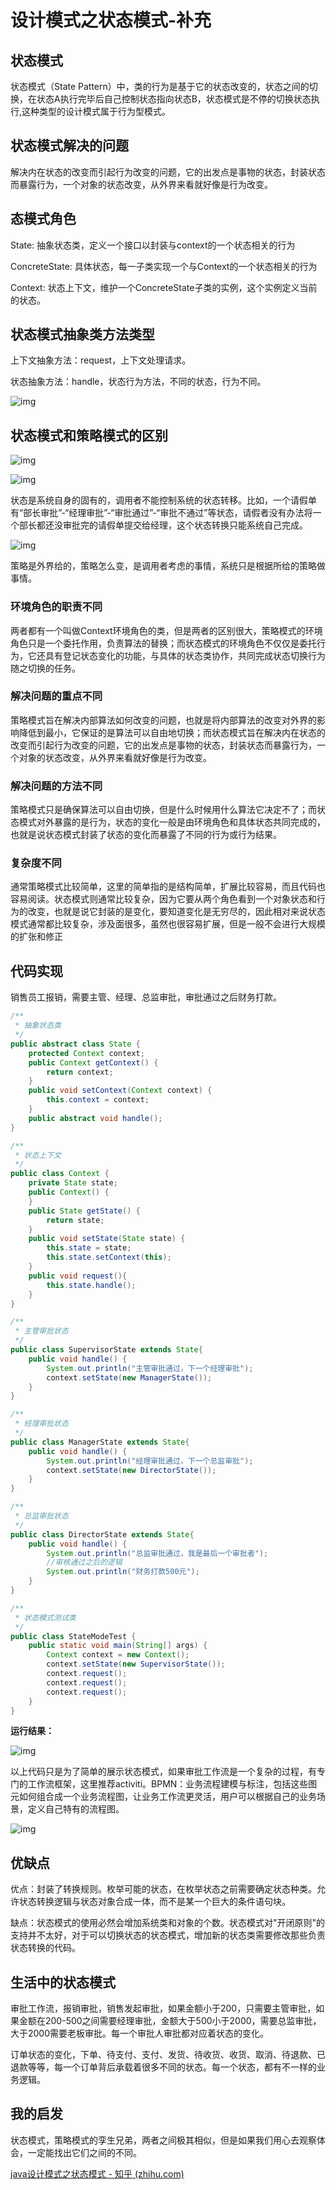 # 设计模式之状态模式-补充

## **状态模式**

状态模式（State Pattern）中，类的行为是基于它的状态改变的，状态之间的切换，在状态A执行完毕后自己控制状态指向状态B，状态模式是不停的切换状态执行,这种类型的设计模式属于行为型模式。

## **状态模式解决的问题**

解决内在状态的改变而引起行为改变的问题，它的出发点是事物的状态，封装状态而暴露行为，一个对象的状态改变，从外界来看就好像是行为改变。

## **态模式角色**

State: 抽象状态类，定义一个接口以封装与context的一个状态相关的行为

ConcreteState: 具体状态，每一子类实现一个与Context的一个状态相关的行为

Context: 状态上下文，维护一个ConcreteState子类的实例，这个实例定义当前的状态。

## **状态模式抽象类方法类型**

上下文抽象方法：request，上下文处理请求。

状态抽象方法：handle，状态行为方法，不同的状态，行为不同。

![img](设计模式之状态模式-补充.assets/v2-022402fb1e595e4178db2b37ea51c392_1440w.jpg)

## **状态模式和策略模式的区别**

![img](设计模式之状态模式-补充.assets/v2-187d7218b01e8b086f832a5b5900118c_1440w.jpg)



![img](设计模式之状态模式-补充.assets/v2-ea928538831fd9cdb3b9d5cc72c22fc8_1440w.jpg)

状态是系统自身的固有的，调用者不能控制系统的状态转移。比如，一个请假单有“部长审批”-“经理审批”-“审批通过”-“审批不通过”等状态，请假者没有办法将一个部长都还没审批完的请假单提交给经理，这个状态转换只能系统自己完成。

![img](设计模式之状态模式-补充.assets/v2-989b20acc20e0029903e96e28bdaf8b2_1440w.jpg)

策略是外界给的，策略怎么变，是调用者考虑的事情，系统只是根据所给的策略做事情。

### **环境角色的职责不同**

两者都有一个叫做Context环境角色的类，但是两者的区别很大，策略模式的环境角色只是一个委托作用，负责算法的替换；而状态模式的环境角色不仅仅是委托行为，它还具有登记状态变化的功能，与具体的状态类协作，共同完成状态切换行为随之切换的任务。

### **解决问题的重点不同**

策略模式旨在解决内部算法如何改变的问题，也就是将内部算法的改变对外界的影响降低到最小，它保证的是算法可以自由地切换；而状态模式旨在解决内在状态的改变而引起行为改变的问题，它的出发点是事物的状态，封装状态而暴露行为，一个对象的状态改变，从外界来看就好像是行为改变。

### **解决问题的方法不同**

策略模式只是确保算法可以自由切换，但是什么时候用什么算法它决定不了；而状态模式对外暴露的是行为，状态的变化一般是由环境角色和具体状态共同完成的，也就是说状态模式封装了状态的变化而暴露了不同的行为或行为结果。

### **复杂度不同**

通常策略模式比较简单，这里的简单指的是结构简单，扩展比较容易，而且代码也容易阅读。状态模式则通常比较复杂，因为它要从两个角色看到一个对象状态和行为的改变，也就是说它封装的是变化，要知道变化是无穷尽的，因此相对来说状态模式通常都比较复杂，涉及面很多，虽然也很容易扩展，但是一般不会进行大规模的扩张和修正

## **代码实现**

销售员工报销，需要主管、经理、总监审批，审批通过之后财务打款。

```java
/**
 * 抽象状态类
 */
public abstract class State {
    protected Context context;
    public Context getContext() {
        return context;
    }
    public void setContext(Context context) {
        this.context = context;
    }
    public abstract void handle();
}
```



```java
/**
 * 状态上下文
 */
public class Context {
    private State state;
    public Context() {
    }
    public State getState() {
        return state;
    }
    public void setState(State state) {
        this.state = state;
        this.state.setContext(this);
    }
    public void request(){
        this.state.handle();
    }
}
```



```java
/**
 * 主管审批状态
 */
public class SupervisorState extends State{
    public void handle() {
        System.out.println("主管审批通过，下一个经理审批");
        context.setState(new ManagerState());
    }
}
```



```java
/**
 * 经理审批状态
 */
public class ManagerState extends State{
    public void handle() {
        System.out.println("经理审批通过，下一个总监审批");
        context.setState(new DirectorState());
    }
}
```



```java
/**
 * 总监审批状态
 */
public class DirectorState extends State{
    public void handle() {
        System.out.println("总监审批通过，我是最后一个审批者");
        //审核通过之后的逻辑
        System.out.println("财务打款500元");
    }
}
```



```java
/**
 * 状态模式测试类
 */
public class StateModeTest {
    public static void main(String[] args) {
        Context context = new Context();
        context.setState(new SupervisorState());
        context.request();
        context.request();
        context.request();
    }
}
```

**运行结果：**

![img](设计模式之状态模式-补充.assets/v2-a2a110e354e2ef049763bc334b2bd678_1440w.jpg)

以上代码只是为了简单的展示状态模式，如果审批工作流是一个复杂的过程，有专门的工作流框架，这里推荐activiti。BPMN：业务流程建模与标注，包括这些图元如何组合成一个业务流程图，让业务工作流更灵活，用户可以根据自己的业务场景，定义自己特有的流程图。

![img](设计模式之状态模式-补充.assets/v2-d4744c8ce23aac18ec0ed3e47574210f_1440w.jpg)

## **优缺点**

优点：封装了转换规则。枚举可能的状态，在枚举状态之前需要确定状态种类。允许状态转换逻辑与状态对象合成一体，而不是某一个巨大的条件语句块。

缺点：状态模式的使用必然会增加系统类和对象的个数。状态模式对"开闭原则"的支持并不太好，对于可以切换状态的状态模式，增加新的状态类需要修改那些负责状态转换的代码。

## **生活中的状态模式**

审批工作流，报销审批，销售发起审批，如果金额小于200，只需要主管审批，如果金额在200-500之间需要经理审批，金额大于500小于2000，需要总监审批，大于2000需要老板审批。每一个审批人审批都对应着状态的变化。

订单状态的变化，下单、待支付、支付、发货、待收货、收货、取消、待退款、已退款等等，每一个订单背后承载着很多不同的状态。每一个状态，都有不一样的业务逻辑。

## **我的启发**

状态模式，策略模式的孪生兄弟，两者之间极其相似，但是如果我们用心去观察体会，一定能找出它们之间的不同。





[java设计模式之状态模式 - 知乎 (zhihu.com)](https://zhuanlan.zhihu.com/p/64585296)